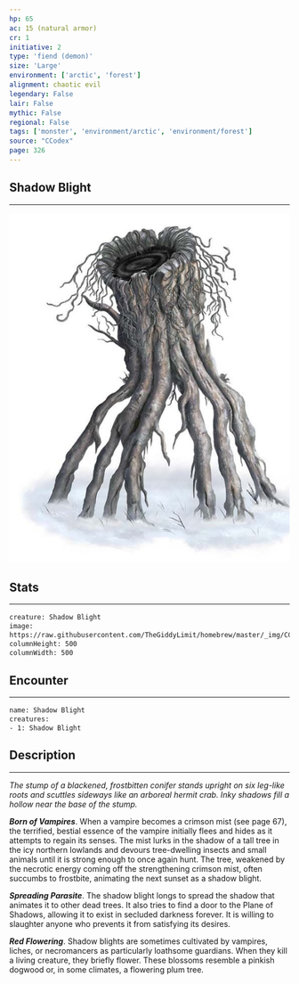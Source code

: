 ```yaml
---
hp: 65
ac: 15 (natural armor)
cr: 1
initiative: 2
type: 'fiend (demon)'    
size: 'Large'
environment: ['arctic', 'forest']
alignment: chaotic evil
legendary: False
lair: False
mythic: False
regional: False
tags: ['monster', 'environment/arctic', 'environment/forest']
source: "CCodex"
page: 326
---
```


## Shadow Blight
---

![|600](https://raw.githubusercontent.com/TheGiddyLimit/homebrew/master/_img/CCodex/Shadowblight.jpg)

## Stats
---

```statblock
creature: Shadow Blight
image: https://raw.githubusercontent.com/TheGiddyLimit/homebrew/master/_img/CCodex/shadowblight_token.png
columnHeight: 500
columnWidth: 500
```

## Encounter
---

```encounter-table
name: Shadow Blight
creatures:
- 1: Shadow Blight
```

## Description
---
_The stump of a blackened, frostbitten conifer stands upright on six leg-like roots and scuttles sideways like an arboreal hermit crab. Inky shadows fill a hollow near the base of the stump._

**_Born of Vampires_**. When a vampire becomes a crimson mist (see page 67), the terrified, bestial essence of the vampire initially flees and hides as it attempts to regain its senses. The mist lurks in the shadow of a tall tree in the icy northern lowlands and devours tree-dwelling insects and small animals until it is strong enough to once again hunt. The tree, weakened by the necrotic energy coming off the strengthening crimson mist, often succumbs to frostbite, animating the next sunset as a shadow blight.

**_Spreading Parasite_**. The shadow blight longs to spread the shadow that animates it to other dead trees. It also tries to find a door to the Plane of Shadows, allowing it to exist in secluded darkness forever. It is willing to slaughter anyone who prevents it from satisfying its desires.

**_Red Flowering_**. Shadow blights are sometimes cultivated by vampires, liches, or necromancers as particularly loathsome guardians. When they kill a living creature, they briefly flower. These blossoms resemble a pinkish dogwood or, in some climates, a flowering plum tree.






